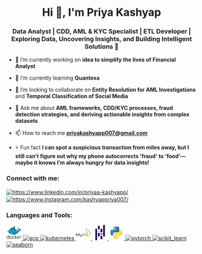 <h1 align="center">Hi 👋, I'm Priya Kashyap</h1>
<h3 align="center">Data Analyst | CDD, AML & KYC Specialist  | ETL Developer | Exploring Data, Uncovering Insights, and Building Intelligent Solutions 🚀</h3>

- 🔭 I’m currently working on **idea to simplify the lives of Financial Analyst**

- 🌱 I’m currently learning **Quantexa**

- 👯 I’m looking to collaborate on **Entity Resolution for AML Investigations** and **Temporal Classification of Social Media**

- 💬 Ask me about **AML frameworks, CDD/KYC processes, fraud detection strategies, and deriving actionable insights from complex datasets**

- 📫 How to reach me **priyakashyapp007@gmail.com**

- ⚡ Fun fact **I can spot a suspicious transaction from miles away, but I still can’t figure out why my phone autocorrects 'fraud' to 'food'—maybe it knows I’m always hungry for data insights!**

<h3 align="left">Connect with me:</h3>
<p align="left">
<a href="https://linkedin.com/in/https://www.linkedin.com/in/priyaa-kashyapp/" target="blank"><img align="center" src="https://raw.githubusercontent.com/rahuldkjain/github-profile-readme-generator/master/src/images/icons/Social/linked-in-alt.svg" alt="https://www.linkedin.com/in/priyaa-kashyapp/" height="30" width="40" /></a>
<a href="https://instagram.com/https://www.instagram.com/kashyappriya007/" target="blank"><img align="center" src="https://raw.githubusercontent.com/rahuldkjain/github-profile-readme-generator/master/src/images/icons/Social/instagram.svg" alt="https://www.instagram.com/kashyappriya007/" height="30" width="40" /></a>
</p>

<h3 align="left">Languages and Tools:</h3>
<p align="left"> <a href="https://www.docker.com/" target="_blank" rel="noreferrer"> <img src="https://raw.githubusercontent.com/devicons/devicon/master/icons/docker/docker-original-wordmark.svg" alt="docker" width="40" height="40"/> </a> <a href="https://cloud.google.com" target="_blank" rel="noreferrer"> <img src="https://www.vectorlogo.zone/logos/google_cloud/google_cloud-icon.svg" alt="gcp" width="40" height="40"/> </a> <a href="https://kubernetes.io" target="_blank" rel="noreferrer"> <img src="https://www.vectorlogo.zone/logos/kubernetes/kubernetes-icon.svg" alt="kubernetes" width="40" height="40"/> </a> <a href="https://www.mysql.com/" target="_blank" rel="noreferrer"> <img src="https://raw.githubusercontent.com/devicons/devicon/master/icons/mysql/mysql-original-wordmark.svg" alt="mysql" width="40" height="40"/> </a> <a href="https://pandas.pydata.org/" target="_blank" rel="noreferrer"> <img src="https://raw.githubusercontent.com/devicons/devicon/2ae2a900d2f041da66e950e4d48052658d850630/icons/pandas/pandas-original.svg" alt="pandas" width="40" height="40"/> </a> <a href="https://www.python.org" target="_blank" rel="noreferrer"> <img src="https://raw.githubusercontent.com/devicons/devicon/master/icons/python/python-original.svg" alt="python" width="40" height="40"/> </a> <a href="https://pytorch.org/" target="_blank" rel="noreferrer"> <img src="https://www.vectorlogo.zone/logos/pytorch/pytorch-icon.svg" alt="pytorch" width="40" height="40"/> </a> <a href="https://scikit-learn.org/" target="_blank" rel="noreferrer"> <img src="https://upload.wikimedia.org/wikipedia/commons/0/05/Scikit_learn_logo_small.svg" alt="scikit_learn" width="40" height="40"/> </a> <a href="https://seaborn.pydata.org/" target="_blank" rel="noreferrer"> <img src="https://seaborn.pydata.org/_images/logo-mark-lightbg.svg" alt="seaborn" width="40" height="40"/> </a> </p>

